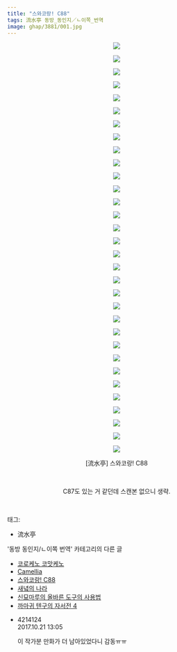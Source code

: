 ```yaml
---
title: "스와코랑! C88"
tags: 流水亭 동방_동인지／ㄴ이쪽_번역
image: ghap/3881/001.jpg
---
```

<div class="article">
<p style="text-align: center; clear: none; float: none;"><img src="{{ site.nasurl }}/ghap/3881/001.jpg"/></p>
<p style="text-align: center; clear: none; float: none;"><img src="{{ site.nasurl }}/ghap/3881/002.jpg"/></p>
<p style="text-align: center; clear: none; float: none;"><img src="{{ site.nasurl }}/ghap/3881/003.jpg"/></p>
<p style="text-align: center; clear: none; float: none;"><img src="{{ site.nasurl }}/ghap/3881/004.jpg"/></p>
<p style="text-align: center; clear: none; float: none;"><img src="{{ site.nasurl }}/ghap/3881/005.jpg"/></p>
<p style="text-align: center; clear: none; float: none;"><img src="{{ site.nasurl }}/ghap/3881/006.jpg"/></p>
<p style="text-align: center; clear: none; float: none;"><img src="{{ site.nasurl }}/ghap/3881/007.jpg"/></p>
<p style="text-align: center; clear: none; float: none;"><img src="{{ site.nasurl }}/ghap/3881/008.jpg"/></p>
<p style="text-align: center; clear: none; float: none;"><img src="{{ site.nasurl }}/ghap/3881/009.jpg"/></p>
<p style="text-align: center; clear: none; float: none;"><img src="{{ site.nasurl }}/ghap/3881/010.jpg"/></p>
<p style="text-align: center; clear: none; float: none;"><img src="{{ site.nasurl }}/ghap/3881/011.jpg"/></p>
<p style="text-align: center; clear: none; float: none;"><img src="{{ site.nasurl }}/ghap/3881/012.jpg"/></p>
<p style="text-align: center; clear: none; float: none;"><img src="{{ site.nasurl }}/ghap/3881/013.jpg"/></p>
<p style="text-align: center; clear: none; float: none;"><img src="{{ site.nasurl }}/ghap/3881/014.jpg"/></p>
<p style="text-align: center; clear: none; float: none;"><img src="{{ site.nasurl }}/ghap/3881/015.jpg"/></p>
<p style="text-align: center; clear: none; float: none;"><img src="{{ site.nasurl }}/ghap/3881/016.jpg"/></p>
<p style="text-align: center; clear: none; float: none;"><img src="{{ site.nasurl }}/ghap/3881/017.jpg"/></p>
<p style="text-align: center; clear: none; float: none;"><img src="{{ site.nasurl }}/ghap/3881/018.jpg"/></p>
<p style="text-align: center; clear: none; float: none;"><img src="{{ site.nasurl }}/ghap/3881/019.jpg"/></p>
<p style="text-align: center; clear: none; float: none;"><img src="{{ site.nasurl }}/ghap/3881/020.jpg"/></p>
<p style="text-align: center; clear: none; float: none;"><img src="{{ site.nasurl }}/ghap/3881/021.jpg"/></p>
<p style="text-align: center; clear: none; float: none;"><img src="{{ site.nasurl }}/ghap/3881/022.jpg"/></p>
<p style="text-align: center; clear: none; float: none;"><img src="{{ site.nasurl }}/ghap/3881/023.jpg"/></p>
<p style="text-align: center; clear: none; float: none;"><img src="{{ site.nasurl }}/ghap/3881/024.jpg"/></p>
<p style="text-align: center; clear: none; float: none;"><img src="{{ site.nasurl }}/ghap/3881/025.jpg"/></p>
<p style="text-align: center; clear: none; float: none;"><img src="{{ site.nasurl }}/ghap/3881/026.jpg"/></p>
<p style="text-align: center; clear: none; float: none;"><img src="{{ site.nasurl }}/ghap/3881/027.jpg"/></p>
<p style="text-align: center; clear: none; float: none;"><img src="{{ site.nasurl }}/ghap/3881/028.jpg"/></p>
<p style="text-align: center; clear: none; float: none;"><img src="{{ site.nasurl }}/ghap/3881/029.jpg"/></p>
<p style="text-align: center; clear: none; float: none;"><img src="{{ site.nasurl }}/ghap/3881/030.jpg"/></p>
<p style="text-align: center; clear: none; float: none;"><img src="{{ site.nasurl }}/ghap/3881/031.jpg"/></p>
<p style="text-align: center; clear: none; float: none;"><img src="{{ site.nasurl }}/ghap/3881/032.jpg"/></p>
<p style="text-align: center; clear: none; float: none;">[流水亭] 스와코랑! C88</p>
<p style="text-align: center; clear: none; float: none;"><br/></p>
<p style="text-align: center; clear: none; float: none;">C87도 있는 거 같던데 스캔본 없으니 생략.</p>
<p><br/></p>
</div><div class="tagTrail">
<p>태그: </p>
<ul>
<li>流水亭</li>
</ul>
</div><div class="another">
<p>'동방 동인지/ㄴ이쪽 번역' 카테고리의 다른 글</p>
<ul>
<li><a href="/2017-11-02-ghap_3937">코로케노 코맛케노</a></li>
<li><a href="/2017-10-27-ghap_3927">Camellia</a></li>
<li><a href="/2017-10-21-ghap_3881">스와코랑! C88</a></li>
<li><a href="/2017-10-17-ghap_3856">새녘의 나라</a></li>
<li><a href="/2017-10-09-ghap_3847">신묘마루의 올바른 도구의 사용법</a></li>
<li><a href="/2017-10-07-ghap_3845">까마귀 텐구의 자서전 4</a></li>
</ul>
</div><div class="cb_module cb_fluid">
<div class="cb_wrt cb_profile">
<div class="comment">
<ul>
<li class="cb_thumb_off" id="comment15110962">
<div class="cb_comment_area">
<div class="cb_info_area">
<div class="cb_section">
<span class="cb_nick_name">4214124</span>
</div>
<div class="cb_section">
<span class="cb_date">2017.10.21 13:05 </span>
</div>
</div>
<div class="cb_dsc_comment">
<p class="cb_dsc">
											이 작가분 만화가 더 남아있었다니 감동ㅠㅠ
										</p>
</div>
</div></li>
</ul>
</div>
</div><!-- commentList close -->
</div>